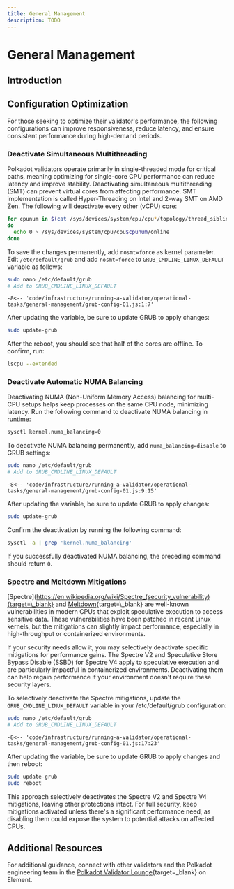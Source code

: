 ```yaml
---
title: General Management
description: TODO
---
```

# General Management

## Introduction

<!--TODO: add Intro and Description once we know all the things that will end up on this page-->
## Configuration Optimization

For those seeking to optimize their validator's performance, the following configurations can improve responsiveness, reduce latency, and ensure consistent performance during high-demand periods.

### Deactivate Simultaneous Multithreading

Polkadot validators operate primarily in single-threaded mode for critical paths, meaning optimizing for single-core CPU performance can reduce latency and improve stability. Deactivating simultaneous multithreading (SMT) can prevent virtual cores from affecting performance. SMT implementation is called Hyper-Threading on Intel and 2-way SMT on AMD Zen. The following will deactivate every other (vCPU) core:

```bash
for cpunum in $(cat /sys/devices/system/cpu/cpu*/topology/thread_siblings_list | cut -s -d, -f2- | tr ',' '\n' | sort -un)
do
  echo 0 > /sys/devices/system/cpu/cpu$cpunum/online
done
```

To save the changes permanently, add `nosmt=force` as kernel parameter. Edit `/etc/default/grub` and add `nosmt=force` to `GRUB_CMDLINE_LINUX_DEFAULT` variable as follows:

``` bash
sudo nano /etc/default/grub
# Add to GRUB_CMDLINE_LINUX_DEFAULT
```

``` config title="/etc/default/grub"
-8<-- 'code/infrastructure/running-a-validator/operational-tasks/general-management/grub-config-01.js:1:7'
```

After updating the variable, be sure to update GRUB to apply changes:

``` bash
sudo update-grub
```

After the reboot, you should see that half of the cores are offline. To confirm, run:

``` bash
lscpu --extended
```

### Deactivate Automatic NUMA Balancing

Deactivating NUMA (Non-Uniform Memory Access) balancing for multi-CPU setups helps keep processes on the same CPU node, minimizing latency. Run the following command to deactivate NUMA balancing in runtime:

``` bash
sysctl kernel.numa_balancing=0
```

To deactivate NUMA balancing permanently, add `numa_balancing=disable` to GRUB settings:

``` bash
sudo nano /etc/default/grub
# Add to GRUB_CMDLINE_LINUX_DEFAULT
```

``` config title="/etc/default/grub"
-8<-- 'code/infrastructure/running-a-validator/operational-tasks/general-management/grub-config-01.js:9:15'
```

After updating the variable, be sure to update GRUB to apply changes:

``` bash
sudo update-grub
```

Confirm the deactivation by running the following command:

``` bash
sysctl -a | grep 'kernel.numa_balancing'
```

If you successfully deactivated NUMA balancing, the preceding command should return `0`.

### Spectre and Meltdown Mitigations

[Spectre](https://en.wikipedia.org/wiki/Spectre_(security_vulnerability){target=\_blank} and [Meltdown](https://en.wikipedia.org/wiki/Meltdown_(security_vulnerability)){target=\_blank} are well-known vulnerabilities in modern CPUs that exploit speculative execution to access sensitive data. These vulnerabilities have been patched in recent Linux kernels, but the mitigations can slightly impact performance, especially in high-throughput or containerized environments.

If your security needs allow it, you may selectively deactivate specific mitigations for performance gains. The Spectre V2 and Speculative Store Bypass Disable (SSBD) for Spectre V4 apply to speculative execution and are particularly impactful in containerized environments. Deactivating them can help regain performance if your environment doesn't require these security layers.

To selectively deactivate the Spectre mitigations, update the `GRUB_CMDLINE_LINUX_DEFAULT` variable in your /etc/default/grub configuration:

``` bash
sudo nano /etc/default/grub
# Add to GRUB_CMDLINE_LINUX_DEFAULT
```

``` config title="/etc/default/grub"
-8<-- 'code/infrastructure/running-a-validator/operational-tasks/general-management/grub-config-01.js:17:23'
```

After updating the variable, be sure to update GRUB to apply changes and then reboot:

``` bash
sudo update-grub
sudo reboot
```

This approach selectively deactivates the Spectre V2 and Spectre V4 mitigations, leaving other protections intact. For full security, keep mitigations activated unless there's a significant performance need, as disabling them could expose the system to potential attacks on affected CPUs.

## Additional Resources

For additional guidance, connect with other validators and the Polkadot engineering team in the [Polkadot Validator Lounge](https://matrix.to/#/#polkadotvalidatorlounge:web3.foundation){target=\_blank} on Element.

